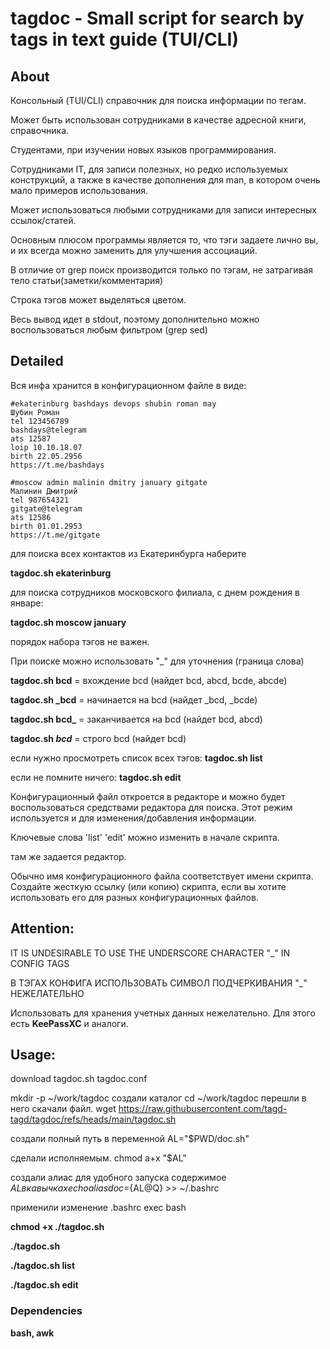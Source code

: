 # tagdoc - Small script for search by tags in text guide (TUI/CLI)

## About

Консольный (TUI/CLI) справочник для поиска информации по тегам.

Может быть использован сотрудниками в качестве адресной книги, справочника.

Студентами, при изучении новых языков программирования.

Cотрудниками IT, для записи полезных, но редко используемых конструкций, а также в качестве дополнения 
для man, в котором очень мало примеров использования.

Может использоваться любыми сотрудниками для записи интересных ссылок/статей.

Основным плюсом программы является то, что тэги задаете лично вы, и их всегда можно заменить для улучшения ассоциаций.

В отличие от grep поиск производится только по тэгам, не затрагивая тело статьи(заметки/комментария)

Строка тэгов может выделяться цветом.

Весь вывод идет в stdout, поэтому дополнительно можно воспользоваться любым фильтром (grep sed)

## Detailed

Вся инфа хранится в конфигурационном файле в виде:
```
#ekaterinburg bashdays devops shubin roman may 
Шубин Роман
tel 123456789
bashdays@telegram
ats 12587
loip 10.10.18.07
birth 22.05.2956
https://t.me/bashdays

#moscow admin malinin dmitry january gitgate
Малинин Дмитрий
tel 987654321
gitgate@telegram
ats 12586
birth 01.01.2953
https://t.me/gitgate
```
для поиска всех контактов из Екатеринбурга наберите

**tagdoc.sh ekaterinburg**

для поиска сотрудников московского филиала, с днем рождения в январе:

**tagdoc.sh moscow january**

порядок набора тэгов не важен.

При поиске можно использовать "_" для уточнения (граница слова)

**tagdoc.sh bcd**   = вхождение bcd (найдет bcd, abcd, bcde, abcde)

**tagdoc.sh _bcd**  = начинается на bcd (найдет _bcd, _bcde)

**tagdoc.sh bcd_**  = заканчивается на bcd (найдет bcd, abcd)

**tagdoc.sh _bcd_** = строго bcd (найдет bcd)

если нужно просмотреть список всех тэгов: **tagdoc.sh list**

если не помните ничего: **tagdoc.sh edit**

Конфигурационный файл откроется в редакторе и можно будет воспользоваться средствами редактора для поиска. Этот режим используется и для изменения/добавления информации.

Ключевые слова 'list' 'edit'  можно изменить в начале скрипта.

там же задается редактор.

Обычно имя конфигурационного файла соответствует имени скрипта. Создайте
жесткую ссылку (или копию) скрипта, если вы хотите использовать его для разных конфигурационных файлов.

## Attention:
IT IS UNDESIRABLE TO USE THE UNDERSCORE CHARACTER "_" IN CONFIG TAGS

В ТЭГАХ КОНФИГА ИСПОЛЬЗОВАТЬ СИМВОЛ ПОДЧЕРКИВАНИЯ "_" НЕЖЕЛАТЕЛЬНО

Использовать для хранения учетных данных нежелательно. Для этого есть **KeePassXC** и аналоги.

## Usage:

download tagdoc.sh tagdoc.conf

mkdir -p ~/work/tagdoc создали каталог
cd ~/work/tagdoc  перешли в него скачали файл.
wget https://raw.githubusercontent.com/tagd-tagd/tagdoc/refs/heads/main/tagdoc.sh

создали полный путь в переменной
AL="$PWD/doc.sh"

сделали исполняемым.
chmod a+x "$AL"

создали алиас для удобного запуска
содержимое $AL в кавычках
echo alias doc=${AL@Q} >> ~/.bashrc

применили изменение .bashrc
exec bash

**chmod +x ./tagdoc.sh**

**./tagdoc.sh**

**./tagdoc.sh list**

**./tagdoc.sh edit**


### Dependencies

**bash, awk**
